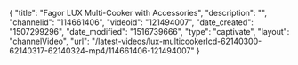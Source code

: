 {
    "title": "Fagor LUX Multi-Cooker with Accessories",
    "description": "",
    "channelid": "114661406",
    "videoid": "121494007",
    "date_created": "1507299296",
    "date_modified": "1516739666",
    "type": "captivate",
    "layout": "channelVideo",
    "url": "\/latest-videos\/lux-multicookerlcd-62140300-62140317-62140324-mp4\/114661406-121494007"
}